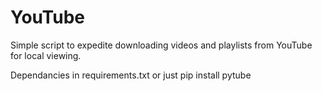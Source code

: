 # YouTube
Simple script to expedite downloading videos and playlists from YouTube for local viewing.

Dependancies in requirements.txt or just 
pip install pytube

